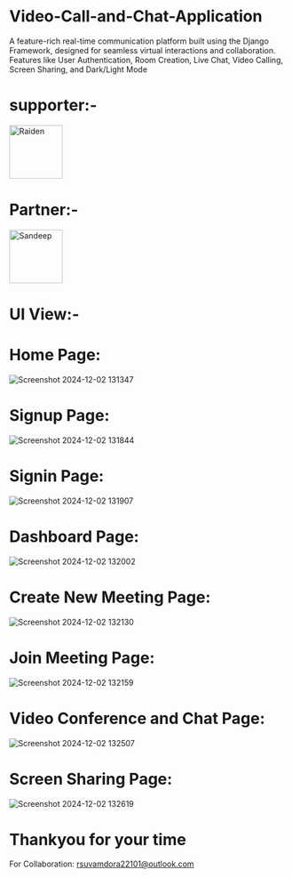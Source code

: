 # Video-Call-and-Chat-Application
A feature-rich real-time communication platform built using the Django Framework, designed for seamless virtual interactions and collaboration. Features like User Authentication, Room Creation, Live Chat, Video Calling, Screen Sharing, and Dark/Light Mode

# supporter:-
<a href="https://github.com/code-with-raiden"><img src="https://github.com/code-with-raiden.png?size=96" alt="Raiden" width="96px" height="96px" /></a>

# Partner:-
<a href="https://github.com/Sandeep-web-art"><img src="https://github.com/Sandeep-web-art.png?size=96" alt="Sandeep" width="96px" height="96px" /></a>

# UI View:-

# Home Page:
![Screenshot 2024-12-02 131347](https://github.com/user-attachments/assets/11e81433-43b7-4cb6-8c85-60ca85baa103)

# Signup Page:
![Screenshot 2024-12-02 131844](https://github.com/user-attachments/assets/0f388cb1-3035-4059-816b-c2d856fba0c0)

# Signin Page:
![Screenshot 2024-12-02 131907](https://github.com/user-attachments/assets/bf210c1b-df82-4476-825a-26f0f03fa484)

# Dashboard Page:
![Screenshot 2024-12-02 132002](https://github.com/user-attachments/assets/f2a1419f-edc9-42cf-ab7c-15d8e71f427a)

# Create New Meeting Page:
![Screenshot 2024-12-02 132130](https://github.com/user-attachments/assets/f8e1b7ab-545d-4f89-afc6-011eec2b183a)

# Join Meeting Page:
![Screenshot 2024-12-02 132159](https://github.com/user-attachments/assets/c7b3250d-57c0-4fc4-8ae8-9af1581af05c)

# Video Conference and Chat Page:
![Screenshot 2024-12-02 132507](https://github.com/user-attachments/assets/bd3fb128-ba59-4124-9851-3e20b7ca31fd)

# Screen Sharing Page:
![Screenshot 2024-12-02 132619](https://github.com/user-attachments/assets/6da3e82a-ba0e-46d7-8a9f-caddd2a62c4d)

# Thankyou for your time
For Collaboration: rsuvamdora22101@outlook.com
